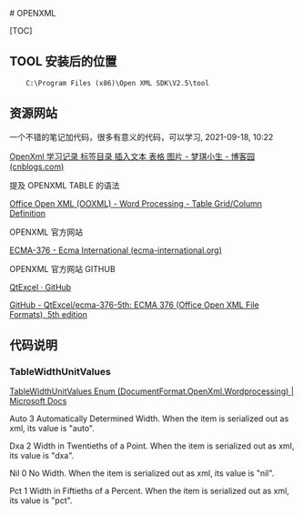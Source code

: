 ﻿﻿﻿﻿﻿# OPENXML



[TOC]



## TOOL 安装后的位置

```
	C:\Program Files (x86)\Open XML SDK\V2.5\tool
```





## 资源网站



﻿一个不错的笔记加代码，很多有意义的代码，可以学习, 2021-09-18, 10:22

[OpenXml 学习记录 标签目录 插入文本 表格 图片 - 梦琪小生 - 博客园 (cnblogs.com)](https://www.cnblogs.com/mqxs/p/14355334.html)



提及 OPENXML TABLE 的语法

[Office Open XML (OOXML) - Word Processing - Table Grid/Column Definition](http://officeopenxml.com/WPtableGrid.php)



OPENXML 官方网站

[ECMA-376 - Ecma International (ecma-international.org)](https://www.ecma-international.org/publications-and-standards/standards/ecma-376/)



OPENXML 官方网站 GITHUB

[QtExcel · GitHub](https://github.com/QtExcel)

[GitHub - QtExcel/ecma-376-5th: ECMA 376 (Office Open XML File Formats), 5th edition](https://github.com/QtExcel/ecma-376-5th)



## 代码说明

### TableWidthUnitValues

[TableWidthUnitValues Enum (DocumentFormat.OpenXml.Wordprocessing) | Microsoft Docs](https://docs.microsoft.com/en-us/dotnet/api/documentformat.openxml.wordprocessing.tablewidthunitvalues?view=openxml-2.8.1)



Auto	3	Automatically Determined Width. When the item is serialized out as xml, its value is "auto".

Dxa		2		Width in Twentieths of a Point. When the item is serialized out as xml, its value is "dxa".

Nil		0	No Width. When the item is serialized out as xml, its value is "nil".

Pct	1	Width in Fiftieths of a Percent. When the item is serialized out as xml, its value is "pct".

